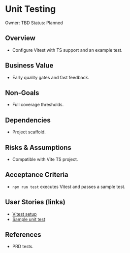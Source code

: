 # Unit Testing

Owner: TBD
Status: Planned

## Overview

- Configure Vitest with TS support and an example test.

## Business Value

- Early quality gates and fast feedback.

## Non-Goals

- Full coverage thresholds.

## Dependencies

- Project scaffold.

## Risks & Assumptions

- Compatible with Vite TS project.

## Acceptance Criteria

- `npm run test` executes Vitest and passes a sample test.

## User Stories (links)

- [Vitest setup](./stories/vitest-setup/story.md)
- [Sample unit test](./stories/sample-unit-test/story.md)

## References

- PRD tests.
